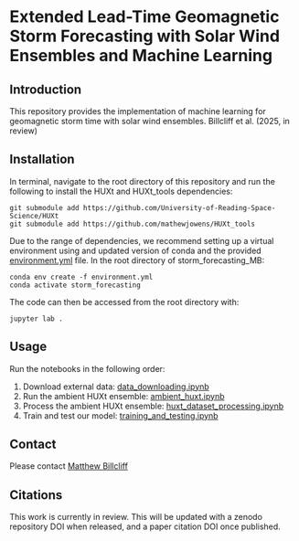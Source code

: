 # Extended Lead-Time Geomagnetic Storm Forecasting with Solar Wind Ensembles and Machine Learning
## Introduction
This repository provides the implementation of machine learning for geomagnetic storm time with solar wind ensembles. Billcliff et al. (2025, in review)

## Installation
In terminal, navigate to the root directory of this repository and run the following to install the HUXt and HUXt_tools dependencies:
```
git submodule add https://github.com/University-of-Reading-Space-Science/HUXt
git submodule add https://github.com/mathewjowens/HUXt_tools
```

Due to the range of dependencies, we recommend setting up a virtual environment using and updated version of conda and the provided [environment.yml](environment.yml) file. In the root directory of storm_forecasting_MB:
```
conda env create -f environment.yml
conda activate storm_forecasting
```
The code can then be accessed from the root directory with:
```
jupyter lab .
```

## Usage
Run the notebooks in the following order:
  1. Download external data: [data_downloading.ipynb](./data_downloading.ipynb)
  2. Run the ambient HUXt ensemble: [ambient_huxt.ipynb](./ambient_huxt.ipynb)
  3. Process the ambient HUXt ensemble: [huxt_dataset_processing.ipynb](./huxt_dataset_processing.ipynb)
  4. Train and test our model: [training_and_testing.ipynb](./training_and_testing.ipynb)

## Contact
Please contact [Matthew Billcliff](https://github.com/MBillcliff)

## Citations
This work is currently in review. This will be updated with a zenodo repository DOI when released, and a paper citation DOI once published. 
